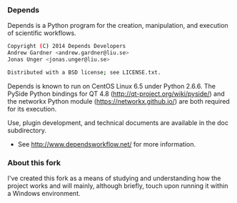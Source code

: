 ### Depends

Depends is a Python program for the creation, manipulation, and
execution of scientific workflows.

```bash
Copyright (C) 2014 Depends Developers
Andrew Gardner <andrew.gardner@liu.se>
Jonas Unger <jonas.unger@liu.se>

Distributed with a BSD license; see LICENSE.txt.
```

Depends is known to run on CentOS Linux 6.5 under Python 2.6.6. The PySide Python bindings for QT 4.8 (http://qt-project.org/wiki/pyside/) and the networkx Python module (https://networkx.github.io/) are both required for its execution.

Use, plugin development, and technical documents are available in the doc subdirectory.

- See http://www.dependsworkflow.net/ for more information.

### About this fork

I've created this fork as a means of studying and understanding how the project works and will mainly, although briefly, touch upon running it within a Windows environment.
